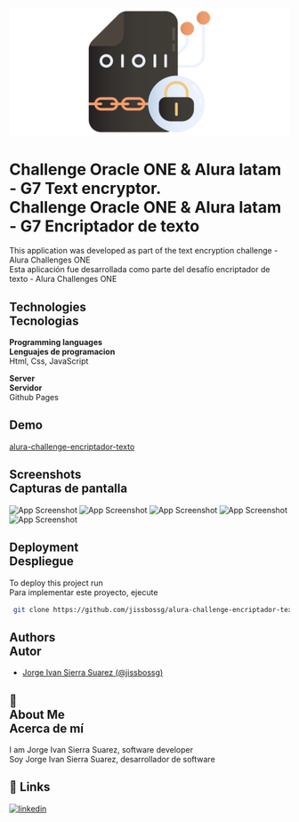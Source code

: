 ![Logo](https://github.com/jissbossg/alura-challenge-encriptador-texto/blob/main/readme/banner.png)

# Challenge Oracle ONE & Alura latam - G7 Text encryptor.<br>Challenge Oracle ONE & Alura latam - G7 Encriptador de texto

This application was developed as part of the text encryption challenge - Alura Challenges ONE<br>Esta aplicación fue desarrollada como parte del desafío encriptador de texto - Alura Challenges ONE

## Technologies<br>Tecnologias

**Programming languages<br>Lenguajes de programacion**
<br>Html, Css, JavaScript

**Server<br>Servidor**<br>Github Pages
## Demo
[alura-challenge-encriptador-texto](https://jissbossg.github.io/alura-challenge-encriptador-texto/)

## Screenshots<br>Capturas de pantalla

![App Screenshot]()
![App Screenshot]()
![App Screenshot]()
![App Screenshot]()
![App Screenshot]()

## Deployment<br>Despliegue

To deploy this project run<br>Para implementar este proyecto, ejecute

```bash
 git clone https://github.com/jissbossg/alura-challenge-encriptador-texto.git
```

## Authors<br>Autor

- [Jorge Ivan Sierra Suarez (@jissbossg)](https://github.com/jissbossg)

## 🚀<br>About Me<br>Acerca de mí

I am Jorge Ivan Sierra Suarez, software developer<br>Soy Jorge Ivan Sierra Suarez, desarrollador de software

## 🔗 Links

[![linkedin](https://img.shields.io/badge/linkedin-0A66C2?style=for-the-badge&logo=linkedin&logoColor=white)](https://www.linkedin.com/in/jissbossg)
